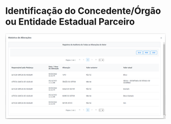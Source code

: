 # Identificação do Concedente/Órgão ou Entidade Estadual Parceiro

![](../../.gitbook/assets/image%20%2862%29.png)

